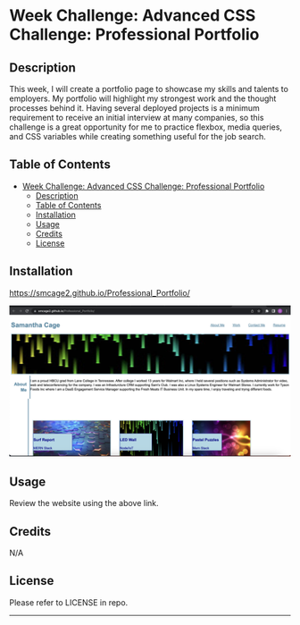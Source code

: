 # Week Challenge: Advanced CSS Challenge: Professional Portfolio

## Description
This week, I will create a portfolio page to showcase my skills and talents to employers. My portfolio will highlight my strongest work and the thought processes behind it. Having several deployed projects is a minimum requirement to receive an initial interview at many companies, so this challenge is a great opportunity for me to practice flexbox, media queries, and CSS variables while creating something useful for the job search.

## Table of Contents 

- [Week Challenge: Advanced CSS Challenge: Professional Portfolio](#week-challenge-advanced-css-challenge-professional-portfolio)
  - [Description](#description)
  - [Table of Contents](#table-of-contents)
  - [Installation](#installation)
  - [Usage](#usage)
  - [Credits](#credits)
  - [License](#license)

## Installation

https://smcage2.github.io/Professional_Portfolio/

![Professional Portfolio Screenshot.](./assets/images/Professional%20Portfolio%20Screenshot.png)

## Usage
Review the website using the above link.

## Credits

N/A

## License

Please refer to LICENSE in repo.

---
